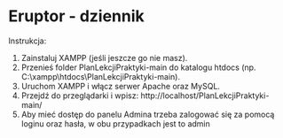 # Eruptor - dziennik
Instrukcja:
1. Zainstaluj XAMPP (jeśli jeszcze go nie masz).
2. Przenieś folder PlanLekcjiPraktyki-main do katalogu htdocs (np. C:\xampp\htdocs\PlanLekcjiPraktyki-main).
3. Uruchom XAMPP i włącz serwer Apache oraz MySQL.
4. Przejdź do przeglądarki i wpisz:
http://localhost/PlanLekcjiPraktyki-main/
5. Aby mieć dostęp do panelu Admina trzeba zalogować się za pomocą loginu oraz hasła, w obu przypadkach jest to admin
